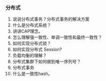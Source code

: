 ### 分布式 
1. 说说分布式事务？分布式事务的解决方案
2. 什么是分布式系统？
3. 讲讲CAP理念。
4. 怎么理解强一致性、单调一致性和最终一致性？
5. 如何实现分布式锁？
6. 如何实现分布式 Session?
7. 负载均衡的理解？
8. 分布式集群下如何做到唯一序列号？
9. 分布式事务
10. 什么是一致性hash。
